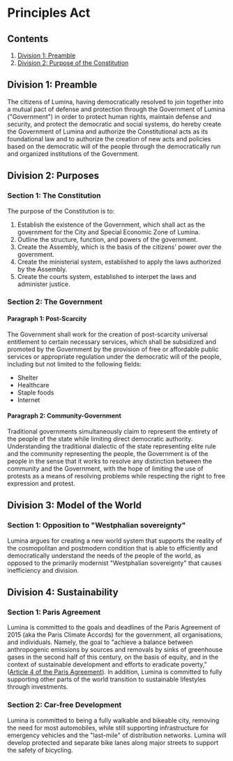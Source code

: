 # Principles Act

## Contents

1. [Division 1: Preamble](https://github.com/lumina-gov/laws/blob/main/in_force/constitution/principles.md#division-1-preamble)
2. [Division 2: Purpose of the Constitution](https://github.com/lumina-gov/laws/blob/main/in_force/constitution/principles.md#division-2-purpose-of-the-constitution)

## Division 1: Preamble
The citizens of Lumina, having democratically resolved to join together into a mutual pact of defense and protection through the Government of Lumina ("Government") in order to protect human rights, maintain defense and security, and protect the democratic and social systems, do hereby create the Government of Lumina and authorize the Constitutional acts as its foundational law and to authorize the creation of new acts and policies based on the democratic will of the people through the democratically run and organized institutions of the Government.

## Division 2: Purposes

### Section 1: The Constitution

The purpose of the Constitution is to:

1. Establish the existence of the Government, which shall act as the government for the City and Special Economic Zone of Lumina.
2. Outline the structure, function, and powers of the government.
3. Create the Assembly, which is the basis of the citizens' power over the government.
4. Create the ministerial system, established to apply the laws authorized by the Assembly.
5. Create the courts system, established to interpet the laws and administer justice.

### Section 2: The Government

#### Paragraph 1: Post-Scarcity

The Government shall work for the creation of post-scarcity universal entitlement to certain necessary services, which shall be subsidized and promoted by the Government by the provision of free or affordable public services or appropriate regulation under the democratic will of the people, including but not limited to the following fields:
* Shelter
* Healthcare
* Staple foods
* Internet

#### Paragraph 2: Community-Government

Traditional governments simultaneously claim to represent the entirety of the people of the state while limiting direct democratic authority. Understanding the traditional dialectic of the state representing elite rule and the community representing the people, the Government is of the people in the sense that it works to resolve any distinction between the community and the Government, with the hope of limiting the use of protests as a means of resolving problems while respecting the right to free expression and protest.

## Division 3: Model of the World

### Section 1: Opposition to "Westphalian sovereignty"

Lumina argues for creating a new world system that supports the reality of the cosmopolitan and postmodern condition that is able to efficiently and democratically understand the needs of the people of the world, as opposed to the primarily modernist "Westphalian sovereignty" that causes inefficiency and division.

## Division 4: Sustainability

### Section 1: Paris Agreement

Lumina is committed to the goals and deadlines of the Paris Agreement of 2015 (aka the Paris Climate Accords) for the government, all organisations, and individuals. Namely, the goal to "achieve a balance between anthropogenic emissions by sources and removals by sinks of greenhouse gases in the second half of this century, on the basis of equity, and in the context of sustainable development and efforts to eradicate poverty," ([Article 4 of the Paris Agreement](https://en.wikisource.org/wiki/Paris_Agreement#Article_4)). In addition, Lumina is committed to fully supporting other parts of the world transition to sustainable lifestyles through investments.

### Section 2: Car-free Development

Lumina is committed to being a fully walkable and bikeable city, removing the need for most automobiles, while still supporting infrastructure for emergency vehicles and the "last-mile" of distribution networks. Lumina will develop protected and separate bike lanes along major streets to support the safety of bicycling.
